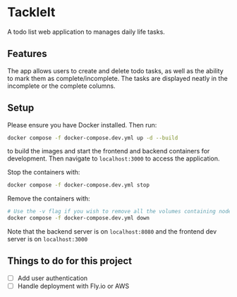 # TackleIt

A todo list web application to manages daily life tasks.

## Features

The app allows users to create and delete todo tasks, as well as the ability to mark them as complete/incomplete. The tasks are displayed neatly in the incomplete or the complete columns.

## Setup

Please ensure you have Docker installed. Then run:

```bash
docker compose -f docker-compose.dev.yml up -d --build
```

to build the images and start the frontend and backend containers for development. Then navigate to `localhost:3000` to access the application.

Stop the containers with:

```bash
docker compose -f docker-compose.dev.yml stop
```

Remove the containers with:

```bash
# Use the -v flag if you wish to remove all the volumes containing node modules and static assets
docker compose -f docker-compose.dev.yml down
```

Note that the backend server is on `localhost:8080` and the frontend dev server is on `localhost:3000`

## Things to do for this project

- [ ] Add user authentication
- [ ] Handle deployment with Fly.io or AWS
